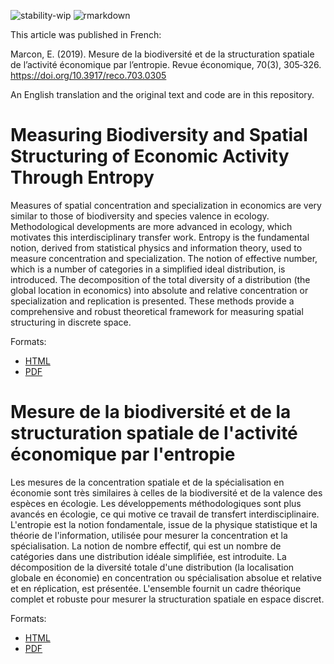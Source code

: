 ![stability-wip](https://img.shields.io/badge/lifecycle-stable-brightgreen.svg)
![rmarkdown](https://github.com/EricMarcon/Revue-Economique-2019/workflows/rmarkdown/badge.svg)

This article was published in French:

Marcon, E. (2019). Mesure de la biodiversité et de la structuration spatiale de l’activité économique par l’entropie. Revue économique, 70(3), 305‑326. https://doi.org/10.3917/reco.703.0305

An English translation and the original text and code are in this repository.


# Measuring Biodiversity and Spatial Structuring of Economic Activity Through Entropy

Measures of spatial concentration and specialization in economics are very similar to those of biodiversity and species valence in ecology. Methodological developments are more advanced in ecology, which motivates this interdisciplinary transfer work. Entropy is the fundamental notion, derived from statistical physics and information theory, used to measure concentration and specialization. The notion of effective number, which is a number of categories in a simplified ideal distribution, is introduced. The decomposition of the total diversity of a distribution (the global location in economics) into absolute and relative concentration or specialization and replication is presented. These methods provide a comprehensive and robust theoretical framework for measuring spatial structuring in discrete space.

Formats:

- [HTML](https://EricMarcon.github.io/Revue-Economique-2019/Revue-Economique-2019.en.html)
- [PDF](https://EricMarcon.github.io/Revue-Economique-2019/Revue-Economique-2019.en.pdf)



# Mesure de la biodiversité et de la structuration spatiale de l'activité économique par l'entropie

Les mesures de la concentration spatiale et de la spécialisation en économie sont très similaires à celles de la biodiversité et de la valence des espèces en écologie. Les développements méthodologiques sont plus avancés en écologie, ce qui motive ce travail de transfert interdisciplinaire. L'entropie est la notion fondamentale, issue de la physique statistique et la théorie de l'information, utilisée pour mesurer la concentration et la spécialisation. La notion de nombre effectif, qui est un nombre de catégories dans une distribution idéale simplifiée, est introduite. La décomposition de la diversité totale d'une distribution (la localisation globale en économie) en concentration ou spécialisation absolue et relative et en réplication, est présentée. L'ensemble fournit un cadre théorique complet et robuste pour mesurer la structuration spatiale en espace discret.

Formats:

- [HTML](https://EricMarcon.github.io/Revue-Economique-2019/Revue-Economique-2019.html)
- [PDF](https://EricMarcon.github.io/Revue-Economique-2019/Revue-Economique-2019.pdf)



